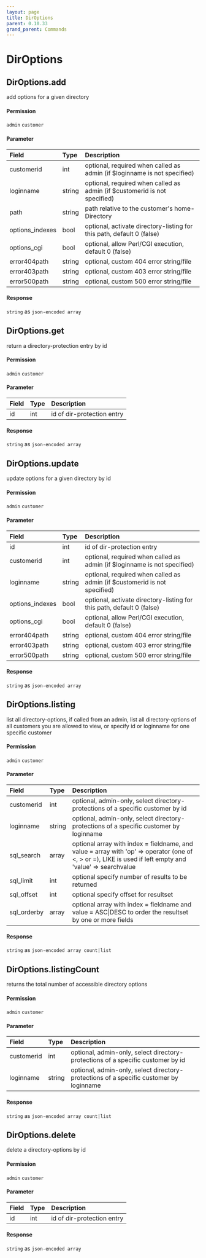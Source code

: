 ```yaml
---
layout: page
title: DirOptions
parent: 0.10.33
grand_parent: Commands
---
```


# DirOptions

## DirOptions.add

add options for a given directory

#### Permission

`admin` `customer`

#### Parameter

| Field | Type | Description |
| :--- | :--- | :--- |
| customerid | int | optional, required when called as admin (if $loginname is not specified) |
| loginname | string | optional, required when called as admin (if $customerid is not specified) |
| path | string | path relative to the customer's home-Directory |
| options_indexes | bool | optional, activate directory-listing for this path, default 0 (false) |
| options_cgi | bool | optional, allow Perl/CGI execution, default 0 (false) |
| error404path | string | optional, custom 404 error string/file |
| error403path | string | optional, custom 403 error string/file |
| error500path | string | optional, custom 500 error string/file |

#### Response

`string` as `json-encoded array`

## DirOptions.get

return a directory-protection entry by id

#### Permission

`admin` `customer`

#### Parameter

| Field | Type | Description |
| :--- | :--- | :--- |
| id | int | id of dir-protection entry |

#### Response

`string` as `json-encoded array`

## DirOptions.update

update options for a given directory by id

#### Permission

`admin` `customer`

#### Parameter

| Field | Type | Description |
| :--- | :--- | :--- |
| id | int | id of dir-protection entry |
| customerid | int | optional, required when called as admin (if $loginname is not specified) |
| loginname | string | optional, required when called as admin (if $customerid is not specified) |
| options_indexes | bool | optional, activate directory-listing for this path, default 0 (false) |
| options_cgi | bool | optional, allow Perl/CGI execution, default 0 (false) |
| error404path | string | optional, custom 404 error string/file |
| error403path | string | optional, custom 403 error string/file |
| error500path | string | optional, custom 500 error string/file |

#### Response

`string` as `json-encoded array`

## DirOptions.listing

list all directory-options, if called from an admin, list all directory-options of all customers you are allowed to view, or specify id or loginname for one specific customer

#### Permission

`admin` `customer`

#### Parameter

| Field | Type | Description |
| :--- | :--- | :--- |
| customerid | int | optional, admin-only, select directory-protections of a specific customer by id |
| loginname | string | optional, admin-only, select directory-protections of a specific customer by loginname |
| sql_search | array | optional array with index = fieldname, and value = array with 'op' => operator (one of <, > or =), LIKE is used if left empty and 'value' => searchvalue |
| sql_limit | int | optional specify number of results to be returned |
| sql_offset | int | optional specify offset for resultset |
| sql_orderby | array | optional array with index = fieldname and value = ASC\|DESC to order the resultset by one or more fields |

#### Response

`string` as `json-encoded array count|list`

## DirOptions.listingCount

returns the total number of accessible directory options

#### Permission

`admin` `customer`

#### Parameter

| Field | Type | Description |
| :--- | :--- | :--- |
| customerid | int | optional, admin-only, select directory-protections of a specific customer by id |
| loginname | string | optional, admin-only, select directory-protections of a specific customer by loginname |

#### Response

`string` as `json-encoded array count|list`

## DirOptions.delete

delete a directory-options by id

#### Permission

`admin` `customer`

#### Parameter

| Field | Type | Description |
| :--- | :--- | :--- |
| id | int | id of dir-protection entry |

#### Response

`string` as `json-encoded array`